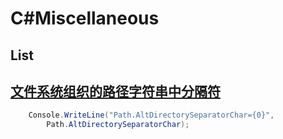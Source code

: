 # C#Miscellaneous

## List



## [文件系统组织的路径字符串中分隔符](https://msdn.microsoft.com/zh-cn/library/system.io.path.directoryseparatorchar\(v=vs.110\).aspx)

```C#
    Console.WriteLine("Path.AltDirectorySeparatorChar={0}", 
        Path.AltDirectorySeparatorChar);
```
